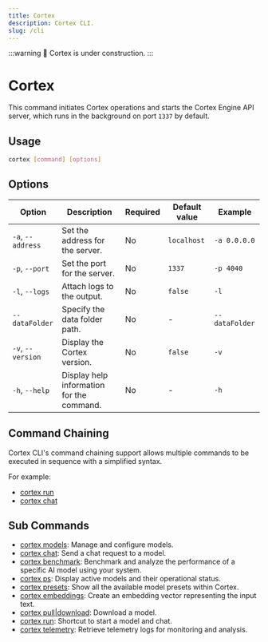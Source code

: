 ```yaml
---
title: Cortex
description: Cortex CLI.
slug: /cli
---
```


:::warning
🚧 Cortex is under construction.
:::

# Cortex

This command initiates Cortex operations and starts the Cortex Engine API server, which runs in the background on port `1337` by default.


## Usage

```bash
cortex [command] [options]
```

## Options

| Option               | Description                               | Required | Default value | Example          |
| -------------------- | ----------------------------------------- | -------- | ------------- | ---------------- |
| `-a`, `--address`    | Set the address for the server.           | No       | `localhost`   | `-a 0.0.0.0`     |
| `-p`, `--port`       | Set the port for the server.              | No       | `1337`        | `-p 4040`        |
| `-l`, `--logs`       | Attach logs to the output.                | No       | `false`       | `-l`   |
| `--dataFolder`       | Specify the data folder path.             | No       | -             | `--dataFolder`   |
| `-v`, `--version`    | Display the Cortex version.               | No       | `false`       | `-v`             |
| `-h`, `--help`       | Display help information for the command. | No       | -             | `-h`             |


## Command Chaining
Cortex CLI's command chaining support allows multiple commands to be executed in sequence with a simplified syntax.

For example:

- [cortex run](/docs/cli/run)
- [cortex chat](/docs/cli/chat)

## Sub Commands

- [cortex models](/docs/cli/models): Manage and configure models.
- [cortex chat](/docs/cli/chat): Send a chat request to a model.
- [cortex benchmark](/docs/cli/benchmark): Benchmark and analyze the performance of a specific AI model using your system.
- [cortex ps](/docs/cli/ps): Display active models and their operational status.
- [cortex presets](/docs/cli/presets): Show all the available model presets within Cortex.
- [cortex embeddings](/docs/cli/embeddings): Create an embedding vector representing the input text.
- [cortex pull|download](/docs/cli/pull): Download a model.
- [cortex run](/docs/cli/run): Shortcut to start a model and chat.
- [cortex telemetry](/docs/cli/telemetry): Retrieve telemetry logs for monitoring and analysis.
